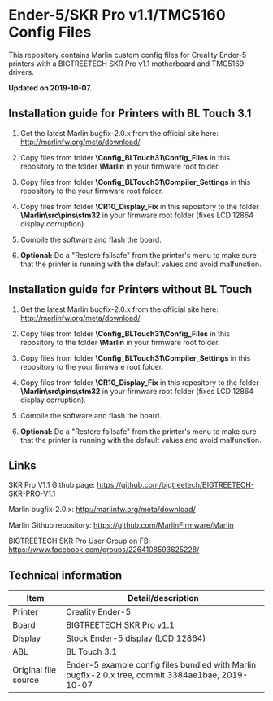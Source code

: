 # Ender-5/SKR Pro v1.1/TMC5160 Config Files

This repository contains Marlin custom config files for Creality Ender-5 printers with a BIGTREETECH SKR Pro v1.1 motherboard and TMC5169 drivers.

**Updated on 2019-10-07.**



## Installation guide for Printers with BL Touch 3.1

1. Get the latest Marlin bugfix-2.0.x from the official site here: http://marlinfw.org/meta/download/.

2. Copy files from folder **\Config_BLTouch31\Config_Files** in this repository to the folder **\Marlin** in your firmware root folder.

3. Copy files from folder **\Config_BLTouch31\Compiler_Settings** in this repository to the your firmware root folder.

4. Copy files from folder **\CR10_Display_Fix** in this repository to the folder **\Marlin\src\pins\stm32** in your firmware root folder (fixes LCD 12864 display corruption).

5. Compile the software and flash the board.

6. **Optional:** Do a "Restore failsafe" from the printer's menu to make sure that the printer is running with the default values and avoid malfunction.

   

## Installation guide for Printers without BL Touch

1. Get the latest Marlin bugfix-2.0.x from the official site here: http://marlinfw.org/meta/download/.

2. Copy files from folder **\Config_BLTouch31\Config_Files** in this repository to the folder **\Marlin** in your firmware root folder.

3. Copy files from folder **\Config_BLTouch31\Compiler_Settings** in this repository to the your firmware root folder.

4. Copy files from folder **\CR10_Display_Fix** in this repository to the folder **\Marlin\src\pins\stm32** in your firmware root folder (fixes LCD 12864 display corruption).

5. Compile the software and flash the board.

6. **Optional:** Do a "Restore failsafe" from the printer's menu to make sure that the printer is running with the default values and avoid malfunction.

   

## Links

SKR Pro V1.1 Github page: https://github.com/bigtreetech/BIGTREETECH-SKR-PRO-V1.1

Marlin bugfix-2.0.x: http://marlinfw.org/meta/download/

Marlin Github repository: https://github.com/MarlinFirmware/Marlin

BIGTREETECH SKR Pro User Group on FB: https://www.facebook.com/groups/2264108593625228/



## Technical information

| Item                 | Detail/description                                           |
| -------------------- | ------------------------------------------------------------ |
| Printer              | Creality Ender-5                                             |
| Board                | BIGTREETECH SKR Pro v1.1                                     |
| Display              | Stock Ender-5 display (LCD 12864)                            |
| ABL                  | BL Touch 3.1                                                 |
| Original file source | Ender-5 example config files bundled with Marlin bugfix-2.0.x tree, commit 3384ae1bae, 2019-10-07 |

